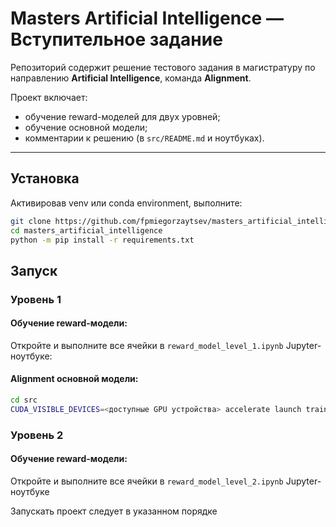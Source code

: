 # Masters Artificial Intelligence — Вступительное задание

Репозиторий содержит решение тестового задания в магистратуру по направлению **Artificial Intelligence**, команда **Alignment**.

Проект включает:
- обучение reward-моделей для двух уровней;
- обучение основной модели;
- комментарии к решению (в `src/README.md` и ноутбуках).

---

## Установка

Активировав venv или conda environment, выполните:

```bash
git clone https://github.com/fpmiegorzaytsev/masters_artificial_intelligence.git
cd masters_artificial_intelligence
python -m pip install -r requirements.txt
```

## Запуск

### Уровень 1

#### Обучение reward-модели:

Откройте и выполните все ячейки в `reward_model_level_1.ipynb` Jupyter-ноутбуке:

#### Alignment основной модели:

```bash
cd src
CUDA_VISIBLE_DEVICES=<доступные GPU устройства> accelerate launch train.py
```

### Уровень 2

#### Обучение reward-модели:

Откройте и выполните все ячейки в `reward_model_level_2.ipynb` Jupyter-ноутбуке 

Запускать проект следует в указанном порядке
